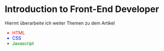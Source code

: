 </head>
<body>
    <h1>Introduction to Front-End Developer</h1>
    <p>Hiermt überarbeite ich weiter Themen zu dem Artikel</p>
    <ul>
        <li style="color: red;">HTML</li>
        <li style="color: blue;">CSS</li>
        <li style="color: green;">Javascript</li>
    </ul>
</body>
</html>
